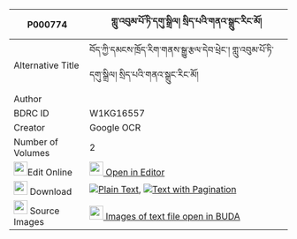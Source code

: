 |P000774|གླུ་འབུམ་པོ་ཏི་དགུ་སྒྲིལ། སྲིད་པའི་གནའ་སྒྲུང་རིང་མོ། 
| --- | --- 
|Alternative Title |བོད་ཀྱི་དམངས་ཁྲོད་རིག་གནས་སྒྱུ་རྩལ་དེབ་ཕྲེང་། གླུ་འབུམ་པོ་ཏི་དགུ་སྒྲིལ། སྲིད་པའི་གནའ་སྒྲུང་རིང་མོ།
|Author | 
|BDRC ID | W1KG16557
|Creator | Google OCR
|Number of Volumes| 2
|<img width="25" src="https://img.icons8.com/color/25/000000/edit-property.png">Edit Online| [<img width="25" src="https://avatars.githubusercontent.com/u/45091458?s=200&v=4"> Open in Editor](http://editor.openpecha.org/P000774)
|<img width="25" src="https://img.icons8.com/fluent/48/000000/download-2.png"/>  Download | [![](https://img.icons8.com/color/20/000000/txt.png)Plain Text](https://github.com/Openpecha/P000774/releases/download/v2/lu_bum_poti_gu_dril_sipa_i_na__plain_P000774.zip), [![](https://img.icons8.com/color/20/000000/txt.png)Text with Pagination](https://github.com/Openpecha/P000774/releases/download/v2/lu_bum_poti_gu_dril_sipa_i_na__pages_P000774.zip)
|<img width="25" src="https://img.icons8.com/plasticine/100/000000/pictures-folder.png"/>  Source Images | [<img width="25" src="https://library.bdrc.io/icons/BUDA-small.svg"> Images of text file open in BUDA](https://library.bdrc.io/show/bdr:W1KG16557)